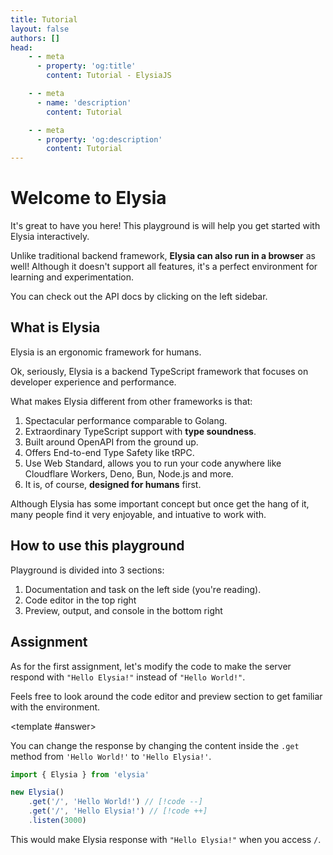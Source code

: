 ```yaml
---
title: Tutorial
layout: false
authors: []
head:
    - - meta
      - property: 'og:title'
        content: Tutorial - ElysiaJS

    - - meta
      - name: 'description'
        content: Tutorial

    - - meta
      - property: 'og:description'
        content: Tutorial
---
```


<script setup lang="ts">
import Editor from '../components/xiao/playground/playground.vue'
import Answer from '../components/xiao/answer/answer.vue'

import { Bookmark } from 'lucide-vue-next'

import { code, testcases } from './data'
</script>

<Editor :code="code" :testcases="testcases">

# Welcome to Elysia

It's great to have you here! This playground is will help you get started with Elysia interactively.

Unlike traditional backend framework, **Elysia can also run in a browser** as well! Although it doesn't support all features, it's a perfect environment for learning and experimentation.

You can check out the API docs by clicking <Bookmark class="inline" :size="18" stroke-width="2" /> on the left sidebar.

## What is Elysia

Elysia is an ergonomic framework for humans.

Ok, seriously, Elysia is a backend TypeScript framework that focuses on developer experience and performance.

What makes Elysia different from other frameworks is that:

1. Spectacular performance comparable to Golang.
2. Extraordinary TypeScript support with **type soundness**.
3. Built around OpenAPI from the ground up.
4. Offers End-to-end Type Safety like tRPC.
5. Use Web Standard, allows you to run your code anywhere like Cloudflare Workers, Deno, Bun, Node.js and more.
6. It is, of course, **designed for humans** first.

Although Elysia has some important concept but once get the hang of it, many people find it very enjoyable, and intuative to work with.

## How to use this playground

Playground is divided into 3 sections:
1. Documentation and task on the left side (you're reading).
2. Code editor in the top right
3. Preview, output, and console in the bottom right

## Assignment

As for the first assignment, let's modify the code to make the server respond with `"Hello Elysia!"` instead of `"Hello World!"`.

Feels free to look around the code editor and preview section to get familiar with the environment.

<template #answer>

<Answer>

You can change the response by changing the content inside the `.get` method from `'Hello World!'` to `'Hello Elysia!'`.

```typescript
import { Elysia } from 'elysia'

new Elysia()
	.get('/', 'Hello World!') // [!code --]
	.get('/', 'Hello Elysia!') // [!code ++]
	.listen(3000)
```

This would make Elysia response with `"Hello Elysia!"` when you access `/`.

</Answer>

</template>

</Editor>
